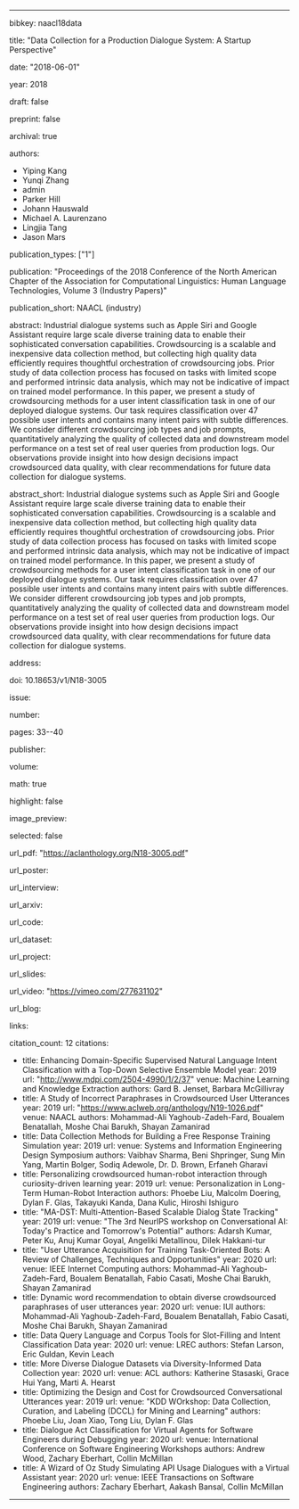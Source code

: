---

bibkey: naacl18data

title: "Data Collection for a Production Dialogue System: A Startup Perspective"

date: "2018-06-01"

year: 2018

draft: false

preprint: false

archival: true

authors: 
- Yiping Kang
- Yunqi Zhang
- admin
- Parker Hill
- Johann Hauswald
- Michael A. Laurenzano
- Lingjia Tang
- Jason Mars

publication_types: ["1"]

publication: "Proceedings of the 2018 Conference of the North American Chapter of the Association for Computational Linguistics: Human Language Technologies, Volume 3 (Industry Papers)"

publication_short: NAACL (industry)

abstract: Industrial dialogue systems such as Apple Siri and Google Assistant require large scale diverse training data to enable their sophisticated conversation capabilities. Crowdsourcing is a scalable and inexpensive data collection method, but collecting high quality data efficiently requires thoughtful orchestration of crowdsourcing jobs. Prior study of data collection process has focused on tasks with limited scope and performed intrinsic data analysis, which may not be indicative of impact on trained model performance. In this paper, we present a study of crowdsourcing methods for a user intent classification task in one of our deployed dialogue systems. Our task requires classification over 47 possible user intents and contains many intent pairs with subtle differences. We consider different crowdsourcing job types and job prompts, quantitatively analyzing the quality of collected data and downstream model performance on a test set of real user queries from production logs. Our observations provide insight into how design decisions impact crowdsourced data quality, with clear recommendations for future data collection for dialogue systems.

abstract_short: Industrial dialogue systems such as Apple Siri and Google Assistant require large scale diverse training data to enable their sophisticated conversation capabilities. Crowdsourcing is a scalable and inexpensive data collection method, but collecting high quality data efficiently requires thoughtful orchestration of crowdsourcing jobs. Prior study of data collection process has focused on tasks with limited scope and performed intrinsic data analysis, which may not be indicative of impact on trained model performance. In this paper, we present a study of crowdsourcing methods for a user intent classification task in one of our deployed dialogue systems. Our task requires classification over 47 possible user intents and contains many intent pairs with subtle differences. We consider different crowdsourcing job types and job prompts, quantitatively analyzing the quality of collected data and downstream model performance on a test set of real user queries from production logs. Our observations provide insight into how design decisions impact crowdsourced data quality, with clear recommendations for future data collection for dialogue systems.

address: 

doi: 10.18653/v1/N18-3005

issue: 

number: 

pages: 33--40

publisher: 

volume: 

math: true

highlight: false

image_preview: 

selected: false

url_pdf: "https://aclanthology.org/N18-3005.pdf"

url_poster: 

url_interview: 

url_arxiv: 

url_code: 

url_dataset: 

url_project: 

url_slides: 

url_video: "https://vimeo.com/277631102"

url_blog: 

links: 

citation_count: 12
citations:
- title: Enhancing Domain-Specific Supervised Natural Language Intent Classification with a Top-Down Selective Ensemble Model
  year: 2019
  url: "http://www.mdpi.com/2504-4990/1/2/37"
  venue: Machine Learning and Knowledge Extraction
  authors: Gard B. Jenset, Barbara McGillivray
- title: A Study of Incorrect Paraphrases in Crowdsourced User Utterances
  year: 2019
  url: "https://www.aclweb.org/anthology/N19-1026.pdf"
  venue: NAACL
  authors: Mohammad-Ali Yaghoub-Zadeh-Fard, Boualem Benatallah, Moshe Chai Barukh, Shayan Zamanirad
- title: Data Collection Methods for Building a Free Response Training Simulation
  year: 2019
  url: 
  venue: Systems and Information Engineering Design Symposium
  authors: Vaibhav Sharma, Beni Shpringer, Sung Min Yang, Martin Bolger, Sodiq Adewole, Dr. D. Brown, Erfaneh Gharavi
- title: Personalizing crowdsourced human-robot interaction through curiosity-driven learning
  year: 2019
  url: 
  venue: Personalization in Long-Term Human-Robot Interaction
  authors: Phoebe Liu, Malcolm Doering, Dylan F. Glas, Takayuki Kanda, Dana Kulic, Hiroshi Ishiguro
- title: "MA-DST: Multi-Attention-Based Scalable Dialog State Tracking"
  year: 2019
  url: 
  venue: "The 3rd NeurIPS workshop on Conversational AI: Today's Practice and Tomorrow's Potential"
  authors: Adarsh Kumar, Peter Ku, Anuj Kumar Goyal, Angeliki Metallinou, Dilek Hakkani-tur
- title: "User Utterance Acquisition for Training Task-Oriented Bots: A Review of Challenges, Techniques and Opportunities"
  year: 2020
  url: 
  venue: IEEE Internet Computing
  authors: Mohammad-Ali Yaghoub-Zadeh-Fard, Boualem Benatallah, Fabio Casati, Moshe Chai Barukh, Shayan Zamanirad
- title: Dynamic word recommendation to obtain diverse crowdsourced paraphrases of user utterances
  year: 2020
  url: 
  venue: IUI
  authors: Mohammad-Ali Yaghoub-Zadeh-Fard, Boualem Benatallah, Fabio Casati, Moshe Chai Barukh, Shayan Zamanirad
- title: Data Query Language and Corpus Tools for Slot-Filling and Intent Classification Data
  year: 2020
  url: 
  venue: LREC
  authors: Stefan Larson, Eric Guldan, Kevin Leach
- title: More Diverse Dialogue Datasets via Diversity-Informed Data Collection
  year: 2020
  url: 
  venue: ACL
  authors: Katherine Stasaski, Grace Hui Yang, Marti A. Hearst
- title: Optimizing the Design and Cost for Crowdsourced Conversational Utterances
  year: 2019
  url: 
  venue: "KDD WOrkshop: Data Collection, Curation, and Labeling (DCCL) for Mining and Learning"
  authors: Phoebe Liu, Joan Xiao, Tong Liu, Dylan F. Glas
- title: Dialogue Act Classification for Virtual Agents for Software Engineers during Debugging
  year: 2020
  url: 
  venue: International Conference on Software Engineering Workshops
  authors: Andrew Wood, Zachary Eberhart, Collin McMillan
- title: A Wizard of Oz Study Simulating API Usage Dialogues with a Virtual Assistant
  year: 2020
  url: 
  venue: IEEE Transactions on Software Engineering
  authors: Zachary Eberhart, Aakash Bansal, Collin McMillan


---